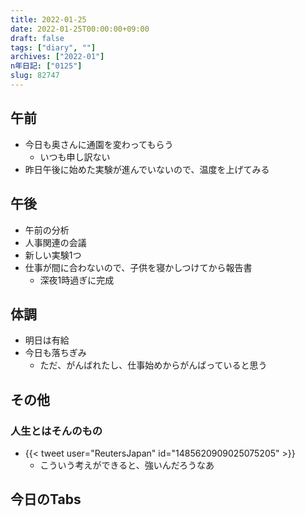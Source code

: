 ```yaml
---
title: 2022-01-25
date: 2022-01-25T00:00:00+09:00
draft: false
tags: ["diary", ""]
archives: ["2022-01"]
n年日記: ["0125"]
slug: 82747
---
```

## 午前
- 今日も奥さんに通園を変わってもらう
  - いつも申し訳ない
- 昨日午後に始めた実験が進んでいないので、温度を上げてみる
## 午後
- 午前の分析
- 人事関連の会議
- 新しい実験1つ
- 仕事が間に合わないので、子供を寝かしつけてから報告書
  - 深夜1時過ぎに完成
## 体調
- 明日は有給
- 今日も落ちぎみ
  - ただ、がんばれたし、仕事始めからがんばっていると思う
## その他
### 人生とはそんのもの
- {{< tweet user="ReutersJapan" id="1485620909025075205" >}}
  - こういう考えができると、強いんだろうなあ
## 今日のTabs